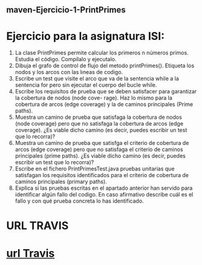 ## maven-Ejercicio-1-PrintPrimes
# Ejercicio para la asignatura ISI:

1. La clase PrintPrimes permite calcular los primeros n números primos. Estudia el código. Compílalo y
ejecutalo.
2. Dibuja el grafo de control de flujo del metodo printPrimes(). Etiqueta los nodos y los arcos con las lıneas
de codigo.
3. Escribe un test que visite el arco que va de la sentencia while a la sentencia for pero sin ejecutar el cuerpo
del bucle while.
4. Escribe los requisitos de prueba que se deben satisfacer para garantizar la cobertura de nodos (node cove-
rage). Haz lo mismo para la cobertura de arcos (edge coverage) y la de caminos principales (Prime paths).
5. Muestra un camino de prueba que satisfaga la cobertura de nodos (node coverage) pero que no satisfaga
la cobertura de arcos (edge coverage). ¿Es viable dicho camino (es decir, puedes escribir un test que lo
recorra)?
6. Muestra un camino de prueba que satisfga el criterio de cobertura de arcos (edge coverage) pero que no
satisfaga el criterio de caminos principales (prime paths). ¿Es viable dicho camino (es decir, puedes escribir
un test que lo recorra)?
7. Escribe en el fichero PrintPrimesTest.java pruebas unitarias que satisfagan los requisitos identificados
para el criterio de cobertura de caminos principales (primary paths).
8. Explica si las pruebas escritas en el apartado anterior han servido para identificar algún fallo del codigo. En
caso afirmativo describe cuál es el fallo y con qué prueba concreta lo has identificado.


# URL TRAVIS

# [url Travis](https://travis-ci.org/crisgh/maven-Ejercicio-1-PrintPrimes)
